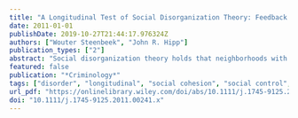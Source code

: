```yaml
---
title: "A Longitudinal Test of Social Disorganization Theory: Feedback Effects Among Cohesion, Social Control, and Disorder*"
date: 2011-01-01
publishDate: 2019-10-27T21:44:17.976324Z
authors: ["Wouter Steenbeek", "John R. Hipp"]
publication_types: ["2"]
abstract: "Social disorganization theory holds that neighborhoods with greater residential stability, higher socioeconomic status, and more ethnic homogeneity experience less disorder because these neighborhoods have higher social cohesion and exercise more social control. Recent extensions of the theory argue that disorder in turn affects these structural characteristics and mechanisms. Using a data set on 74 neighborhoods in the city of Utrecht in the Netherlands spanning 10 years, we tested the extended theory, which to date only a few studies have been able to do because of the unavailability of neighborhood-level longitudinal data. We also improve on previous studies by distinguishing between the potential for social control (feelings of responsibility) and the actual social control behavior. Cross-sectional analyses replicate earlier findings, but the results of longitudinal cross-lagged models suggest that disorder has large consequences for subsequent levels of social control and residential instability, thus leading to more disorder. This is in contrast to most previous studies, which assume disorder to be more a consequence than a cause. This study underlines the importance of longitudinal data, allowing for simultaneously testing the causes and consequences of disorder, as well as the importance of breaking down social control into the two dimensions of the potential for social control and the actual social control behavior."
featured: false
publication: "*Criminology*"
tags: ["disorder", "longitudinal", "social cohesion", "social control", "social disorganization", "CV"]
url_pdf: "https://onlinelibrary.wiley.com/doi/abs/10.1111/j.1745-9125.2011.00241.x"
doi: "10.1111/j.1745-9125.2011.00241.x"
---
```


